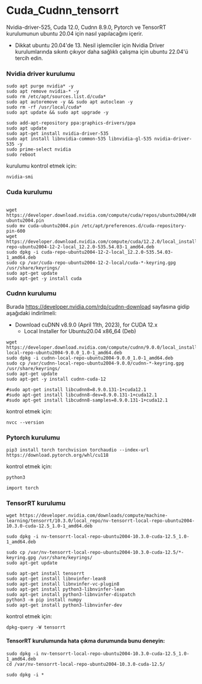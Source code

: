 # Cuda_Cudnn_tensorrt

Nvidia-driver-525, Cuda 12.0, Cudnn 8.9.0, Pytorch ve TensorRT kurulumunun ubuntu 20.04 için nasıl yapılacağını içerir.
- Dikkat ubuntu 20.04'de 13. Nesil işlemciler için Nvidia Driver kurulumlarında sıkıntı çıkıyor daha sağlıklı çalışma için ubuntu 22.04'ü tercih edin.

### Nvidia driver kurulumu
```shell
sudo apt purge nvidia* -y
sudo apt remove nvidia-* -y
sudo rm /etc/apt/sources.list.d/cuda*
sudo apt autoremove -y && sudo apt autoclean -y
sudo rm -rf /usr/local/cuda*
sudo apt update && sudo apt upgrade -y

sudo add-apt-repository ppa:graphics-drivers/ppa
sudo apt update
sudo apt-get install nvidia-driver-535
sudo apt install libnvidia-common-535 libnvidia-gl-535 nvidia-driver-535 -y
sudo prime-select nvidia
sudo reboot
```
kurulumu kontrol etmek için:
```
nvidia-smi
```

### Cuda kurulumu 

```shell

wget https://developer.download.nvidia.com/compute/cuda/repos/ubuntu2004/x86_64/cuda-ubuntu2004.pin
sudo mv cuda-ubuntu2004.pin /etc/apt/preferences.d/cuda-repository-pin-600
wget https://developer.download.nvidia.com/compute/cuda/12.2.0/local_installers/cuda-repo-ubuntu2004-12-2-local_12.2.0-535.54.03-1_amd64.deb
sudo dpkg -i cuda-repo-ubuntu2004-12-2-local_12.2.0-535.54.03-1_amd64.deb
sudo cp /var/cuda-repo-ubuntu2004-12-2-local/cuda-*-keyring.gpg /usr/share/keyrings/
sudo apt-get update
sudo apt-get -y install cuda
```
### Cudnn kurulumu

Burada https://developer.nvidia.com/rdp/cudnn-download sayfasına gidip aşağıdaki indirilmeli:

- Download cuDNN v8.9.0 (April 11th, 2023), for CUDA 12.x
  - Local Installer for Ubuntu20.04 x86_64 (Deb)

```shell
wget https://developer.download.nvidia.com/compute/cudnn/9.0.0/local_installers/cudnn-local-repo-ubuntu2004-9.0.0_1.0-1_amd64.deb
sudo dpkg -i cudnn-local-repo-ubuntu2004-9.0.0_1.0-1_amd64.deb
sudo cp /var/cudnn-local-repo-ubuntu2004-9.0.0/cudnn-*-keyring.gpg /usr/share/keyrings/
sudo apt-get update
sudo apt-get -y install cudnn-cuda-12

#sudo apt-get install libcudnn8=8.9.0.131-1+cuda12.1
#sudo apt-get install libcudnn8-dev=8.9.0.131-1+cuda12.1
#sudo apt-get install libcudnn8-samples=8.9.0.131-1+cuda12.1
```

kontrol etmek için:
```
nvcc --version
```

### Pytorch kurulumu

```
pip3 install torch torchvision torchaudio --index-url https://download.pytorch.org/whl/cu118
```

kontrol etmek için:
```
python3

import torch
```
### TensorRT kurulumu

```
wget https://developer.nvidia.com/downloads/compute/machine-learning/tensorrt/10.3.0/local_repo/nv-tensorrt-local-repo-ubuntu2004-10.3.0-cuda-12.5_1.0-1_amd64.deb

sudo dpkg -i nv-tensorrt-local-repo-ubuntu2004-10.3.0-cuda-12.5_1.0-1_amd64.deb

sudo cp /var/nv-tensorrt-local-repo-ubuntu2004-10.3.0-cuda-12.5/*-keyring.gpg /usr/share/keyrings/
sudo apt-get update

sudo apt-get install tensorrt
sudo apt-get install libnvinfer-lean8
sudo apt-get install libnvinfer-vc-plugin8
sudo apt-get install python3-libnvinfer-lean
sudo apt-get install python3-libnvinfer-dispatch
python3 -m pip install numpy
sudo apt-get install python3-libnvinfer-dev
```

kontrol etmek için:
```
dpkg-query -W tensorrt
```

#### TensorRT kurulumunda hata çıkma durumunda bunu deneyin:

```
sudo dpkg -i nv-tensorrt-local-repo-ubuntu2004-10.3.0-cuda-12.5_1.0-1_amd64.deb
cd /var/nv-tensorrt-local-repo-ubuntu2004-10.3.0-cuda-12.5/

sudo dpkg -i *
```
